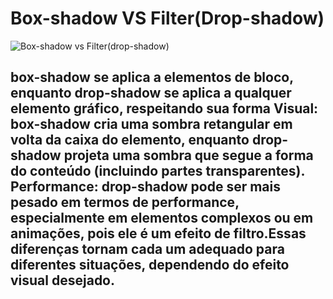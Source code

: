 # Box-shadow VS Filter(Drop-shadow)

![Box-shadow vs Filter(drop-shadow)](https://github.com/user-attachments/assets/6c6f8312-1da5-4af8-9482-182a20f5945a)

## box-shadow se aplica a elementos de bloco, enquanto drop-shadow se aplica a qualquer elemento gráfico, respeitando sua forma Visual: box-shadow cria uma sombra retangular em volta da caixa do elemento, enquanto drop-shadow projeta uma sombra que segue a forma do conteúdo (incluindo partes transparentes). Performance: drop-shadow pode ser mais pesado em termos de performance, especialmente em elementos complexos ou em animações, pois ele é um efeito de filtro.Essas diferenças tornam cada um adequado para diferentes situações, dependendo do efeito visual desejado.
